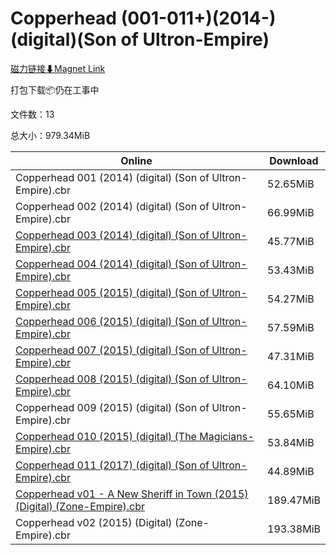# Copperhead (001-011+)(2014-)(digital)(Son of Ultron-Empire)

[磁力链接⬇Magnet Link](magnet:?xt=urn:btih:272691987b43d16d874bbe4d1c2123b98db5e07a&dn=Copperhead%20%28001-011%2B%29%282014-%29%28digital%29%28Son%20of%20Ultron-Empire%29)

打包下载📦仍在工事中

文件数：13

总大小：979.34MiB

Online | Download
--- | ---
Copperhead 001 (2014) (digital) (Son of Ultron-Empire).cbr | 52.65MiB
Copperhead 002 (2014) (digital) (Son of Ultron-Empire).cbr | 66.99MiB
[Copperhead 003 (2014) (digital) (Son of Ultron-Empire).cbr](https://github.com/alicewish/markdown/blob/master/comic/Copperhead-003-2014-digital-Son-of-Ultron-Empire-cbr.md) | 45.77MiB
[Copperhead 004 (2014) (digital) (Son of Ultron-Empire).cbr](https://github.com/alicewish/markdown/blob/master/comic/Copperhead-004-2014-digital-Son-of-Ultron-Empire-cbr.md) | 53.43MiB
[Copperhead 005 (2015) (digital) (Son of Ultron-Empire).cbr](https://github.com/alicewish/markdown/blob/master/comic/Copperhead-005-2015-digital-Son-of-Ultron-Empire-cbr.md) | 54.27MiB
[Copperhead 006 (2015) (digital) (Son of Ultron-Empire).cbr](https://github.com/alicewish/markdown/blob/master/comic/Copperhead-006-2015-digital-Son-of-Ultron-Empire-cbr.md) | 57.59MiB
[Copperhead 007 (2015) (digital) (Son of Ultron-Empire).cbr](https://github.com/alicewish/markdown/blob/master/comic/Copperhead-007-2015-digital-Son-of-Ultron-Empire-cbr.md) | 47.31MiB
[Copperhead 008 (2015) (digital) (Son of Ultron-Empire).cbr](https://github.com/alicewish/markdown/blob/master/comic/Copperhead-008-2015-digital-Son-of-Ultron-Empire-cbr.md) | 64.10MiB
Copperhead 009 (2015) (digital) (Son of Ultron-Empire).cbr | 55.65MiB
[Copperhead 010 (2015) (digital) (The Magicians-Empire).cbr](https://github.com/alicewish/markdown/blob/master/comic/Copperhead-010-2015-digital-Magicians-Empire-cbr.md) | 53.84MiB
[Copperhead 011 (2017) (digital) (Son of Ultron-Empire).cbr](https://github.com/alicewish/markdown/blob/master/comic/Copperhead-011-2017-digital-Son-of-Ultron-Empire-cbr.md) | 44.89MiB
[Copperhead v01 - A New Sheriff in Town (2015) (Digital) (Zone-Empire).cbr](https://github.com/alicewish/markdown/blob/master/comic/Copperhead-v01-A-New-Sheriff-in-Town-2015-Digital-Zone-Empire-cbr.md) | 189.47MiB
Copperhead v02 (2015) (Digital) (Zone-Empire).cbr | 193.38MiB